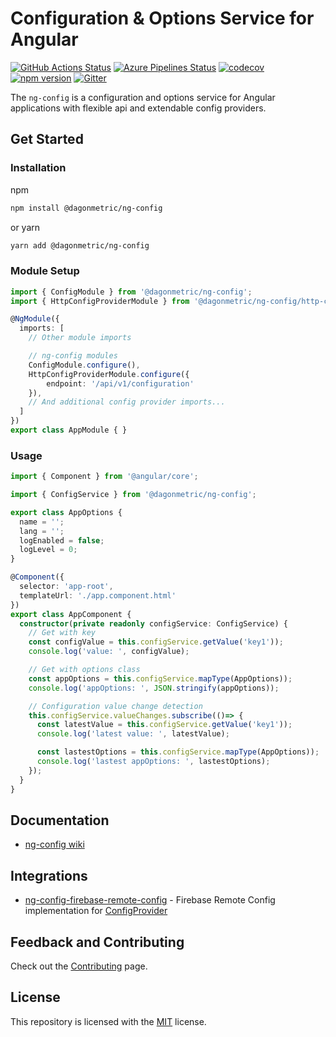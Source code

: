 # Configuration & Options Service for Angular

[![GitHub Actions Status](https://github.com/DagonMetric/ng-config/workflows/Main%20Workflow/badge.svg)](https://github.com/DagonMetric/ng-config/actions)
[![Azure Pipelines Status](https://dev.azure.com/DagonMetric/ng-config/_apis/build/status/DagonMetric.ng-config?branchName=master)](https://dev.azure.com/DagonMetric/ng-config/_build?definitionId=9)
[![codecov](https://codecov.io/gh/DagonMetric/ng-config/branch/master/graph/badge.svg)](https://codecov.io/gh/DagonMetric/ng-config)
[![npm version](https://img.shields.io/npm/v/@dagonmetric/ng-config.svg)](https://www.npmjs.com/package/@dagonmetric/ng-config)
[![Gitter](https://badges.gitter.im/DagonMetric/general.svg)](https://gitter.im/DagonMetric/general?utm_source=badge&utm_medium=badge&utm_campaign=pr-badge)

The `ng-config` is a configuration and options service for Angular applications with flexible api and extendable config providers.

## Get Started

### Installation

npm

```bash
npm install @dagonmetric/ng-config
```

or yarn

```bash
yarn add @dagonmetric/ng-config
```

### Module Setup

```typescript
import { ConfigModule } from '@dagonmetric/ng-config';
import { HttpConfigProviderModule } from '@dagonmetric/ng-config/http-config-provider';

@NgModule({
  imports: [
    // Other module imports

    // ng-config modules
    ConfigModule.configure(),
    HttpConfigProviderModule.configure({
        endpoint: '/api/v1/configuration'
    }),
    // And additional config provider imports...
  ]
})
export class AppModule { }
```

### Usage

```typescript
import { Component } from '@angular/core';

import { ConfigService } from '@dagonmetric/ng-config';

export class AppOptions {
  name = '';
  lang = '';
  logEnabled = false;
  logLevel = 0;
}

@Component({
  selector: 'app-root',
  templateUrl: './app.component.html'
})
export class AppComponent {
  constructor(private readonly configService: ConfigService) {
    // Get with key
    const configValue = this.configService.getValue('key1'));
    console.log('value: ', configValue);

    // Get with options class
    const appOptions = this.configService.mapType(AppOptions));
    console.log('appOptions: ', JSON.stringify(appOptions));

    // Configuration value change detection
    this.configService.valueChanges.subscribe(()=> {
      const latestValue = this.configService.getValue('key1'));
      console.log('latest value: ', latestValue);

      const lastestOptions = this.configService.mapType(AppOptions));
      console.log('lastest appOptions: ', lastestOptions);
    });
  }
}
```

## Documentation

* [ng-config wiki](https://github.com/DagonMetric/ng-config/wiki)

## Integrations

* [ng-config-firebase-remote-config](https://github.com/DagonMetric/ng-config-firebase-remote-config) - Firebase Remote Config implementation for [ConfigProvider](https://github.com/DagonMetric/ng-config/blob/master/modules/ng-config/src/config-provider.ts)

## Feedback and Contributing

Check out the [Contributing](https://github.com/DagonMetric/ng-config/blob/master/CONTRIBUTING.md) page.

## License

This repository is licensed with the [MIT](https://github.com/DagonMetric/ng-config/blob/master/LICENSE) license.
